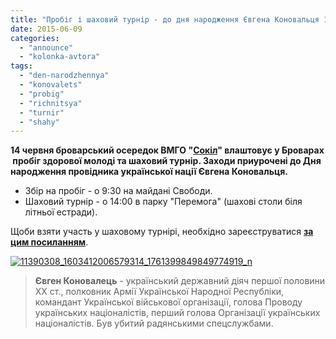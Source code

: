 ```yaml
---
title: "Пробіг і шаховий турнір - до дня народження Євгена Коновальця 14 червня"
date: 2015-06-09
categories: 
  - "announce"
  - "kolonka-avtora"
tags: 
  - "den-narodzhennya"
  - "konovalets"
  - "probig"
  - "richnitsya"
  - "turnir"
  - "shahy"
---
```


**14 червня броварський осередок ВМГО "[Сокіл](https://vk.com/event95583251)" влаштовує у Броварах  пробіг здорової молоді та шаховий турнір. Заходи приурочені до Дня народження провідника української нації Євгена Коновальця.**

- Збір на пробіг - о 9:30 на майдані Свободи.
- Шаховий турнір - о 14:00 в парку "Перемога" (шахові столи біля літньої естради).

Щоби взяти участь у шаховому турнірі, необхідно зареєструватися **[за цим посиланням](https://vk.com/topic-95583251_31938428)**.

[![11390308_1603412006579314_1761399849849774919_n](https://mpz.brovary.org/wp-content/uploads/2015/06/11390308_1603412006579314_1761399849849774919_n.jpg)](https://mpz.brovary.org/wp-content/uploads/2015/06/11390308_1603412006579314_1761399849849774919_n.jpg)

> **Євген Коновалець** - український державний діяч першої половини XX ст., полковник Армії Української Народної Республіки, командант Української військової організації, голова Проводу українських націоналістів, перший голова Організації українських націоналістів. Був убитий радянськими спецслужбами.
